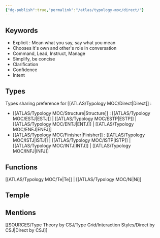 ```yaml
---
{"dg-publish":true,"permalink":"/atlas/typology-moc/direct/"}
---
```



## Keywords
- Explicit : Mean what you say, say what you mean
- Chooses it's own and other's role in conversation
- Command, Lead, Instruct, Manage
- Simplify, be concise
- Clarification
- Confidence
- Intent

## Types 
Types sharing preference for [[ATLAS/Typology MOC/Direct\|Direct]] : 
- [[ATLAS/Typology MOC/Structure\|Structure]] : [[ATLAS/Typology MOC/ESTJ\|ESTJ]] | [[ATLAS/Typology MOC/ESTP\|ESTP]] | [[ATLAS/Typology MOC/ENTJ\|ENTJ]] | [[ATLAS/Typology MOC/ENFJ\|ENFJ]]
- [[ATLAS/Typology MOC/Finisher\|Finisher]] : [[ATLAS/Typology MOC/ISTJ\|ISTJ]] | [[ATLAS/Typology MOC/ISTP\|ISTP]] | [[ATLAS/Typology MOC/INTJ\|INTJ]] | [[ATLAS/Typology MOC/INFJ\|INFJ]] 

## Functions 
[[ATLAS/Typology MOC/Te\|Te]] | [[ATLAS/Typology MOC/Ni\|Ni]] 

## Temple 

## Mentions
[[SOURCES/Type Theory by CSJ/Type Grid/Interaction Styles/Direct by CSJ\|Direct by CSJ]]

